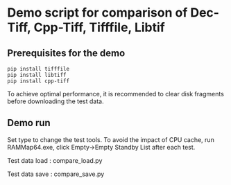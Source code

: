 # Demo script for comparison of Dec-Tiff, Cpp-Tiff, Tifffile, Libtif

## Prerequisites for the demo

```
pip install tifffile
pip install libtiff
pip install cpp-tiff
```

To achieve optimal performance, it is recommended to clear disk fragments before downloading the test data. 

## Demo run

Set type to change the test tools. To avoid the impact of CPU cache, run RAMMap64.exe, click Empty->Empty Standby List after each test.

Test data load : compare_load.py

Test data save : compare_save.py